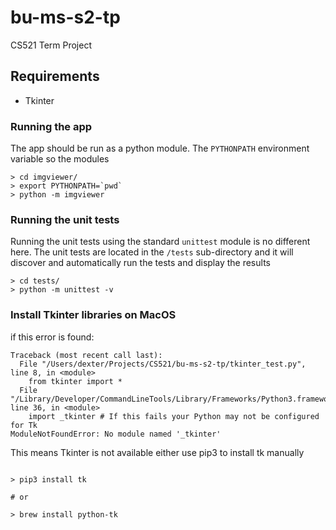 # bu-ms-s2-tp
CS521 Term Project

## Requirements

- Tkinter

### Running the app

The app should be run as a python module.  The `PYTHONPATH` environment variable so the modules 

```shell
> cd imgviewer/
> export PYTHONPATH=`pwd`
> python -m imgviewer
```

### Running the unit tests

Running the unit tests using the standard `unittest` module is no different here.  The unit tests are located in the `/tests` sub-directory and it will discover and automatically run the tests and display the results

```shell
> cd tests/
> python -m unittest -v
```

### Install Tkinter libraries on MacOS

if this error is found:

```shell
Traceback (most recent call last):
  File "/Users/dexter/Projects/CS521/bu-ms-s2-tp/tkinter_test.py", line 8, in <module>
    from tkinter import *
  File "/Library/Developer/CommandLineTools/Library/Frameworks/Python3.framework/Versions/3.7/lib/python3.7/tkinter/__init__.py", line 36, in <module>
    import _tkinter # If this fails your Python may not be configured for Tk
ModuleNotFoundError: No module named '_tkinter'
```

This means Tkinter is not available either use pip3 to install tk manually
```shell

> pip3 install tk

# or

> brew install python-tk

```

